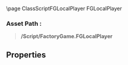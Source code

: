 \page ClassScriptFGLocalPlayer FGLocalPlayer
### Asset Path :
<b><blockquote>/Script/FactoryGame.FGLocalPlayer</blockquote></b>
## Properties

